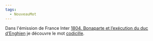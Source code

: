 ```yaml
---
tags:
  - NouveauMot
---
```

Dans l'émission de France Inter [1804. Bonaparte et l’exécution du duc d’Enghien](https://www.radiofrance.fr/franceinter/podcasts/autant-en-emporte-l-histoire/autant-en-emporte-l-histoire-du-dimanche-28-avril-2024-1998809) je découvre le mot [codicille](https://fr.wiktionary.org/wiki/codicille).